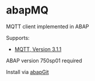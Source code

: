 # abapMQ

MQTT client implemented in ABAP

Supports:
* [MQTT, Version 3.1.1](http://docs.oasis-open.org/mqtt/mqtt/v3.1.1/errata01/os/mqtt-v3.1.1-errata01-os-complete.html)

ABAP version 750sp01 required

Install via [abapGit](http://abapgit.org)
